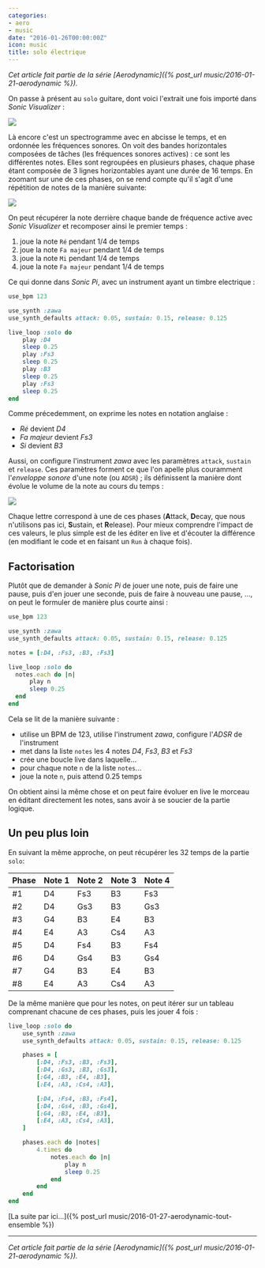 ```yaml
---
categories:
- aero
- music
date: "2016-01-26T00:00:00Z"
icon: music
title: solo électrique
---
```


*Cet article fait partie de la série [Aerodynamic]({% post_url music/2016-01-21-aerodynamic %}).*

On passe à présent au `solo` guitare, dont voici l'extrait une fois
importé dans *Sonic Visualizer* :

<img src="/public/img/aerodynamic/solo.png" data-action="zoom" />

Là encore c'est un spectrogramme avec en abcisse le temps, et en
ordonnée les fréquences sonores.  On voit des bandes horizontales
composées de tâches (les fréquences sonores actives) : ce sont les
différentes notes. Elles sont regroupées en plusieurs phases, chaque
phase étant composée de 3 lignes horizontables ayant une durée de 16
temps. En zoomant sur une de ces phases, on se rend compte qu'il
s'agit d'une répétition de notes de la manière suivante:

<img src="/public/img/aerodynamic/solo-notes.png" data-action="zoom" />

On peut récupérer la note derrière chaque bande de fréquence active avec
*Sonic Visualizer* et recomposer ainsi le premier temps :

1. joue la note `Ré` pendant 1/4 de temps
2. joue la note `Fa majeur` pendant 1/4 de temps
3. joue la note `Mi` pendant 1/4 de temps
4. joue la note `Fa majeur` pendant 1/4 de temps

Ce qui donne dans *Sonic Pi*, avec un instrument ayant un timbre
electrique :

```ruby
use_bpm 123

use_synth :zawa
use_synth_defaults attack: 0.05, sustain: 0.15, release: 0.125

live_loop :solo do
    play :D4
    sleep 0.25
    play :Fs3
    sleep 0.25
    play :B3
    sleep 0.25
    play :Fs3
    sleep 0.25
end
```

Comme précedemment, on exprime les notes en notation anglaise :

* *Ré* devient *D4*
* *Fa majeur* devient *Fs3*
* *Si* devient *B3*

Aussi, on configure l'instrument *zawa* avec les paramètres `attack`,
`sustain` et `release`. Ces paramètres forment ce que l'on apelle plus
couramment l'*enveloppe sonore* d'une note (ou `ADSR`) ; ils
définissent la manière dont évolue le volume de la note au cours du
temps :

<img src="/public/img/aerodynamic/solo-adsr.png" data-action="zoom" />

Chaque lettre correspond à une de ces phases (**A**ttack, **D**ecay,
que nous n'utilisons pas ici, **S**ustain, et **R**elease). Pour
mieux comprendre l'impact de ces valeurs, le plus simple est de les
éditer en live et d'écouter la différence (en modifiant le code et en
faisant un `Run` à chaque fois).

## Factorisation

Plutôt que de demander à *Sonic Pi* de jouer une note, puis de faire
une pause, puis d'en jouer une seconde, puis de faire à nouveau une
pause, …, on peut le formuler de manière plus courte ainsi :

```ruby
use_bpm 123

use_synth :zawa
use_synth_defaults attack: 0.05, sustain: 0.15, release: 0.125

notes = [:D4, :Fs3, :B3, :Fs3]

live_loop :solo do
  notes.each do |n|
      play n
      sleep 0.25
  end
end
```

Cela se lit de la manière suivante :

* utilise un BPM de 123, utilise l'instrument *zawa*, configure l'*ADSR* de l'instrument
* met dans la liste `notes` les 4 notes *D4*, *Fs3*, *B3* et *Fs3*
* crée une boucle live dans laquelle…
* pour chaque note `n` de la liste `notes`…
* joue la note `n`, puis attend 0.25 temps

On obtient ainsi la même chose et on peut faire évoluer en live le
morceau en éditant directement les notes, sans avoir à se soucier de
la partie logique.

## Un peu plus loin

En suivant la même approche, on peut récupérer les 32 temps de la
partie `solo`:

| Phase | Note 1 | Note 2 | Note 3 | Note 4 |
|-------|--------|--------|--------|--------|
| #1    |  D4    |  Fs3   |  B3    |  Fs3   |
| #2    |  D4    |  Gs3   |  B3    |  Gs3   |
| #3    |  G4    |  B3    |  E4    |  B3    |
| #4    |  E4    |  A3    |  Cs4   |  A3    |
| #5    |  D4    |  Fs4   |  B3    |  Fs4   |
| #6    |  D4    |  Gs4   |  B3    |  Gs4   |
| #7    |  G4    |  B3    |  E4    |  B3    |
| #8    |  E4    |  A3    |  Cs4   |  A3    |

De la même manière que pour les notes, on peut itérer sur un tableau
comprenant chacune de ces phases, puis les jouer 4 fois :

```ruby
live_loop :solo do
    use_synth :zawa
    use_synth_defaults attack: 0.05, sustain: 0.15, release: 0.125

    phases = [
        [:D4, :Fs3, :B3, :Fs3],
        [:D4, :Gs3, :B3, :Gs3],
        [:G4, :B3, :E4, :B3],
        [:E4, :A3, :Cs4, :A3],

        [:D4, :Fs4, :B3, :Fs4],
        [:D4, :Gs4, :B3, :Gs4],
        [:G4, :B3, :E4, :B3],
        [:E4, :A3, :Cs4, :A3],
    ]

    phases.each do |notes|
        4.times do
            notes.each do |n|
                play n
                sleep 0.25
            end
        end
    end
end
```

[La suite par ici...]({% post_url music/2016-01-27-aerodynamic-tout-ensemble %})

<hr />

*Cet article fait partie de la série [Aerodynamic]({% post_url music/2016-01-21-aerodynamic %}).*
